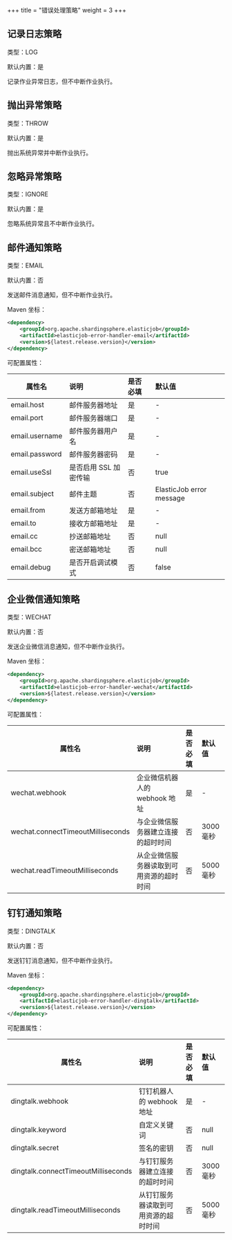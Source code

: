 +++ title = "错误处理策略"
weight = 3 +++

## 记录日志策略

类型：LOG

默认内置：是

记录作业异常日志，但不中断作业执行。

## 抛出异常策略

类型：THROW

默认内置：是

抛出系统异常并中断作业执行。

## 忽略异常策略

类型：IGNORE

默认内置：是

忽略系统异常且不中断作业执行。

## 邮件通知策略

类型：EMAIL

默认内置：否

发送邮件消息通知，但不中断作业执行。

Maven 坐标：

```xml
<dependency>
    <groupId>org.apache.shardingsphere.elasticjob</groupId>
    <artifactId>elasticjob-error-handler-email</artifactId>
    <version>${latest.release.version}</version>
</dependency>
```

可配置属性：

| 属性名          | 说明                | 是否必填  | 默认值                    |
| -------------- |:------------------- |:-------- |:------------------------ |
| email.host     | 邮件服务器地址        | 是       | -                        |
| email.port     | 邮件服务器端口        | 是       | -                        |
| email.username | 邮件服务器用户名      | 是       | -                        |
| email.password | 邮件服务器密码        | 是       | -                        |
| email.useSsl   | 是否启用 SSL 加密传输 | 否       | true                     |
| email.subject  | 邮件主题             | 否       | ElasticJob error message |
| email.from     | 发送方邮箱地址        | 是       | -                        |
| email.to       | 接收方邮箱地址        | 是       | -                        |
| email.cc       | 抄送邮箱地址          | 否       | null                     |
| email.bcc      | 密送邮箱地址          | 否       | null                     |
| email.debug    | 是否开启调试模式      | 否       | false                    |

## 企业微信通知策略

类型：WECHAT

默认内置：否

发送企业微信消息通知，但不中断作业执行。

Maven 坐标：

```xml
<dependency>
    <groupId>org.apache.shardingsphere.elasticjob</groupId>
    <artifactId>elasticjob-error-handler-wechat</artifactId>
    <version>${latest.release.version}</version>
</dependency>
```

可配置属性：

| 属性名                             | 说明                                | 是否必填    | 默认值    |
| --------------------------------- |:----------------------------------- |:--------- |:--------- |
| wechat.webhook                    | 企业微信机器人的 webhook 地址         | 是         | -         |
| wechat.connectTimeoutMilliseconds | 与企业微信服务器建立连接的超时时间      | 否         | 3000 毫秒 |
| wechat.readTimeoutMilliseconds    | 从企业微信服务器读取到可用资源的超时时间 | 否         | 5000 毫秒 |

## 钉钉通知策略

类型：DINGTALK

默认内置：否

发送钉钉消息通知，但不中断作业执行。

Maven 坐标：

```xml
<dependency>
    <groupId>org.apache.shardingsphere.elasticjob</groupId>
    <artifactId>elasticjob-error-handler-dingtalk</artifactId>
    <version>${latest.release.version}</version>
</dependency>
```

可配置属性：

| 属性名                               | 说明                              | 是否必填 | 默认值    |
| ----------------------------------- |:----------------------------------|:------- |:-------- |
| dingtalk.webhook                    | 钉钉机器人的 webhook 地址           | 是       | -       |
| dingtalk.keyword                    | 自定义关键词                       | 否       | null     |
| dingtalk.secret                     | 签名的密钥                         | 否       | null     |
| dingtalk.connectTimeoutMilliseconds | 与钉钉服务器建立连接的超时时间       | 否       | 3000 毫秒 |
| dingtalk.readTimeoutMilliseconds    | 从钉钉服务器读取到可用资源的超时时间  | 否       | 5000 毫秒 |
